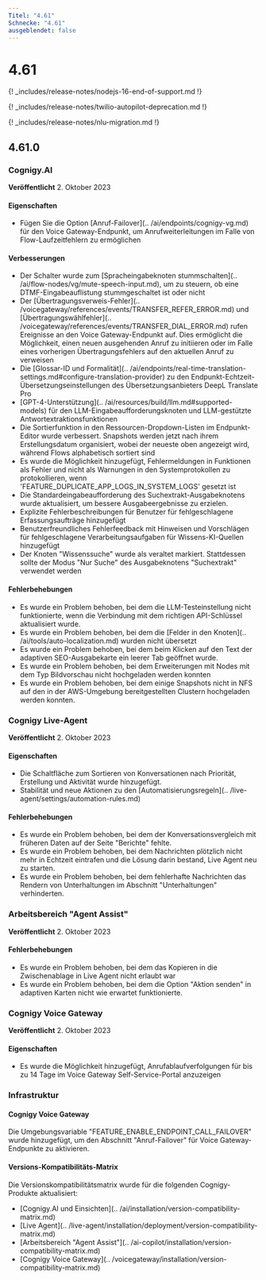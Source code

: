 ```yaml
---
Titel: "4.61"
Schnecke: "4.61"
ausgeblendet: false
---
```


# 4.61

{! _includes/release-notes/nodejs-16-end-of-support.md !}

{! _includes/release-notes/twilio-autopilot-deprecation.md !}

{! _includes/release-notes/nlu-migration.md !}

## 4.61.0

### Cognigy.AI

**Veröffentlicht** 2. Oktober 2023

#### Eigenschaften

- Fügen Sie die Option [Anruf-Failover](.. /ai/endpoints/cognigy-vg.md) für den Voice Gateway-Endpunkt, um Anrufweiterleitungen im Falle von Flow-Laufzeitfehlern zu ermöglichen

#### Verbesserungen

- Der Schalter wurde zum [Spracheingabeknoten stummschalten](.. /ai/flow-nodes/vg/mute-speech-input.md), um zu steuern, ob eine DTMF-Eingabeauflistung stummgeschaltet ist oder nicht
- Der [Übertragungsverweis-Fehler](.. /voicegateway/references/events/TRANSFER_REFER_ERROR.md) und [Übertragungswählfehler](.. /voicegateway/references/events/TRANSFER_DIAL_ERROR.md) rufen Ereignisse an den Voice Gateway-Endpunkt auf. Dies ermöglicht die Möglichkeit, einen neuen ausgehenden Anruf zu initiieren oder im Falle eines vorherigen Übertragungsfehlers auf den aktuellen Anruf zu verweisen
- Die [Glossar-ID und Formalität](.. /ai/endpoints/real-time-translation-settings.md#configure-translation-provider) zu den Endpunkt-Echtzeit-Übersetzungseinstellungen des Übersetzungsanbieters DeepL Translate Pro
- [GPT-4-Unterstützung](.. /ai/resources/build/llm.md#supported-models) für den LLM-Eingabeaufforderungsknoten und LLM-gestützte Antwortextraktionsfunktionen
- Die Sortierfunktion in den Ressourcen-Dropdown-Listen im Endpunkt-Editor wurde verbessert. Snapshots werden jetzt nach ihrem Erstellungsdatum organisiert, wobei der neueste oben angezeigt wird, während Flows alphabetisch sortiert sind
- Es wurde die Möglichkeit hinzugefügt, Fehlermeldungen in Funktionen als Fehler und nicht als Warnungen in den Systemprotokollen zu protokollieren, wenn 'FEATURE_DUPLICATE_APP_LOGS_IN_SYSTEM_LOGS' gesetzt ist
- Die Standardeingabeaufforderung des Suchextrakt-Ausgabeknotens wurde aktualisiert, um bessere Ausgabeergebnisse zu erzielen.
- Explizite Fehlerbeschreibungen für Benutzer für fehlgeschlagene Erfassungsaufträge hinzugefügt
- Benutzerfreundliches Fehlerfeedback mit Hinweisen und Vorschlägen für fehlgeschlagene Verarbeitungsaufgaben für Wissens-KI-Quellen hinzugefügt
- Der Knoten "Wissenssuche" wurde als veraltet markiert. Stattdessen sollte der Modus "Nur Suche" des Ausgabeknotens "Suchextrakt" verwendet werden

#### Fehlerbehebungen

- Es wurde ein Problem behoben, bei dem die LLM-Testeinstellung nicht funktionierte, wenn die Verbindung mit dem richtigen API-Schlüssel aktualisiert wurde.
- Es wurde ein Problem behoben, bei dem die [Felder in den Knoten](.. /ai/tools/auto-localization.md) wurden nicht übersetzt
- Es wurde ein Problem behoben, bei dem beim Klicken auf den Text der adaptiven SEO-Ausgabekarte ein leerer Tab geöffnet wurde.
- Es wurde ein Problem behoben, bei dem Erweiterungen mit Nodes mit dem Typ Bildvorschau nicht hochgeladen werden konnten
- Es wurde ein Problem behoben, bei dem einige Snapshots nicht in NFS auf den in der AWS-Umgebung bereitgestellten Clustern hochgeladen werden konnten.

### Cognigy Live-Agent

**Veröffentlicht** 2. Oktober 2023

#### Eigenschaften

- Die Schaltfläche zum Sortieren von Konversationen nach Priorität, Erstellung und Aktivität wurde hinzugefügt.
- Stabilität und neue Aktionen zu den [Automatisierungsregeln](.. /live-agent/settings/automation-rules.md)

#### Fehlerbehebungen

- Es wurde ein Problem behoben, bei dem der Konversationsvergleich mit früheren Daten auf der Seite "Berichte" fehlte.
- Es wurde ein Problem behoben, bei dem Nachrichten plötzlich nicht mehr in Echtzeit eintrafen und die Lösung darin bestand, Live Agent neu zu starten.
- Es wurde ein Problem behoben, bei dem fehlerhafte Nachrichten das Rendern von Unterhaltungen im Abschnitt "Unterhaltungen" verhinderten.

### Arbeitsbereich "Agent Assist"

**Veröffentlicht** 2. Oktober 2023

#### Fehlerbehebungen

- Es wurde ein Problem behoben, bei dem das Kopieren in die Zwischenablage in Live Agent nicht erlaubt war
- Es wurde ein Problem behoben, bei dem die Option "Aktion senden" in adaptiven Karten nicht wie erwartet funktionierte.

### Cognigy Voice Gateway

**Veröffentlicht** 2. Oktober 2023

#### Eigenschaften

- Es wurde die Möglichkeit hinzugefügt, Anrufablaufverfolgungen für bis zu 14 Tage im Voice Gateway Self-Service-Portal anzuzeigen

### Infrastruktur

#### Cognigy Voice Gateway

Die Umgebungsvariable "FEATURE_ENABLE_ENDPOINT_CALL_FAILOVER" wurde hinzugefügt, um den Abschnitt "Anruf-Failover" für Voice Gateway-Endpunkte zu aktivieren.

#### Versions-Kompatibilitäts-Matrix

Die Versionskompatibilitätsmatrix wurde für die folgenden Cognigy-Produkte aktualisiert:

- [Cognigy.AI und Einsichten](.. /ai/installation/version-compatibility-matrix.md)
- [Live Agent](.. /live-agent/installation/deployment/version-compatibility-matrix.md)
- [Arbeitsbereich "Agent Assist"](.. /ai-copilot/installation/version-compatibility-matrix.md)
- [Cognigy Voice Gateway](.. /voicegateway/installation/version-compatibility-matrix.md)